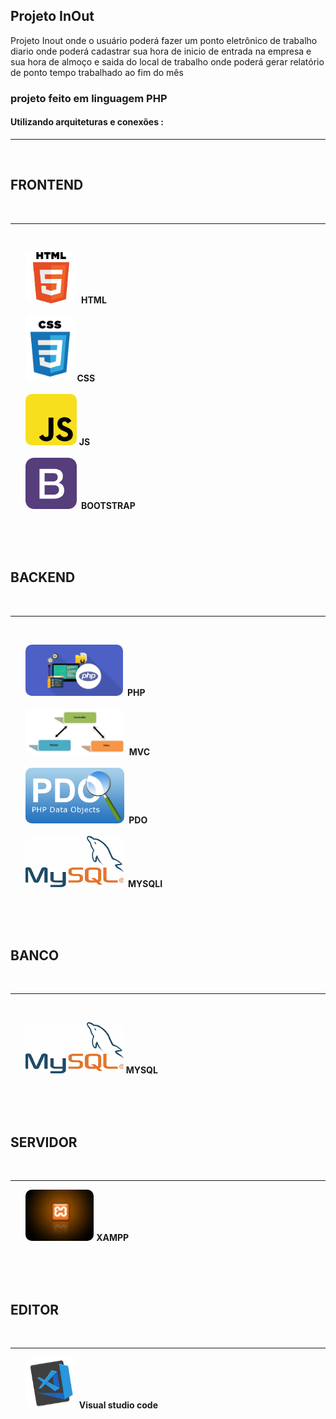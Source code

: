 <!DOCTYPE html>
<html lang="pt-br">

<head>
    <meta charset="UTF-8">
    <meta name="viewport" content="width=device-width, initial-scale=1.0">

</head>

<body>
    <h2>Projeto InOut</h2>
    <div>
        <p>Projeto Inout onde o usuário poderá fazer um ponto eletrônico de trabalho diario
            onde poderá cadastrar sua hora de inicio de entrada na empresa e sua hora de almoço
            e saida do local de trabalho
            onde poderá gerar relatório de ponto
            tempo trabalhado ao fim do mês
        </p>
    </div>
    <h3>projeto feito em linguagem PHP </h3>
    <h4>Utilizando arquiteturas e conexões :</h4>
    <hr />
    <br>
    <h2>FRONTEND</h2>
    <br>
    <hr>
    <br>
    <div>
        <ul>
            <img src="imgReadme/html.png" width="" height="82" style="border-radius: 10px;">&nbsp;<strong
                style='text-align:justify;'> HTML</strong><br />
            <br />
            <img src="imgReadme/css.png" width="" height="105" style="border-radius: 10px;">&nbsp;<strong
                style='text-align:justify;'>CSS</strong><br />
            <br />
            <img src="imgReadme/js.png" width="" height="82" style="border-radius: 10px;">&nbsp;<strong
                style='text-align:justify;'>JS</strong><br />
            <br />
            <img src="imgReadme/bootstrap.png" width="" height="82" style="border-radius: 10px;">&nbsp;<strong
                style='text-align:justify;'> BOOTSTRAP</strong><br />
            <br />
        </ul>
    </div> <br>
    <br>
    <h2>BACKEND</h2>
    <br>
    <hr>
    <br>
    <div>
        <ul> <img src="imgReadme/PHP.jpg" width="" height="82" style="border-radius: 10px;">&nbsp;<strong
                style='text-align:justify;'> PHP</strong><br />
            <br />
            <img src="imgReadme/mvc.png" width="" height="75" style="border-radius: 10px;">&nbsp;<strong
                style='text-align:justify;'> MVC</strong><br />
            <br />
            <img src="imgReadme/pdo.png" width="" height="89" style="border-radius: 10px;">&nbsp;<strong
                style='text-align:justify;'> PDO</strong><br />
            <br />
            <img src="imgReadme/mysql.png" width="" height="82" style="border-radius: 10px;">&nbsp;<strong
                style='text-align:justify;'> MYSQLI</strong><br />
            <br />
        </ul>
    </div> <br>
    <br>
    <h2>BANCO</h2>
    <br>
    <hr>
    <br>
    <div>
        <ul>
            <img src="imgReadme/mysql.png" width="" height="82" style="border-radius: 10px;">&nbsp;<strong
                style='text-align:justify;'>MYSQL</strong><br />
            <br />
        </ul>
    </div> <br>
    <br>
    <h2>SERVIDOR</h2>
    <br>
    <hr>
    <div>
        <ul>
            <img src="imgReadme/xampp.jpg" width="" height="82" style="border-radius: 10px;">&nbsp;<strong
                style='text-align:justify;'>XAMPP</strong><br />
            <br />
        </ul>
    </div> <br>
    <br>
    <h2>EDITOR</h2>
    <br>
    <hr>
    <div>
        <ul>
            <img src="imgReadme/vscode.png" width="" height="82" style="border-radius: 10px;">&nbsp;<strong
                style='text-align:justify;'>Visual studio code</strong><br />
        </ul>
    </div>
</body>

</html>